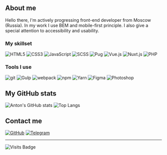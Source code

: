 ## About me

Hello there, I'm actively progressing front-end developer from Moscow (Russia). In my work I use BEM and mobile-first principle. I also give a special attention to accessibility and usability.

### My skillset

![HTML5](https://img.shields.io/badge/-HTML5-e34f26?style=flat&logo=html5&logoColor=fff)
![CSS3](https://img.shields.io/badge/-CSS3-1572b6?style=flat&logo=css3&logoColor=fff)
![JavaScript](https://img.shields.io/badge/-JavaScript-f7df1e?style=flat&logo=javascript&logoColor=fff)
![SCSS](https://img.shields.io/badge/-SCSS-c69?style=flat&logo=sass&logoColor=fff)
![Pug](https://img.shields.io/badge/-Pug-a86454?style=flat&logo=pug&logoColor=fff)
![Vue.js](https://img.shields.io/badge/-Vue.js-4fc08d?style=flat&logo=vue.js&logoColor=fff)
![Nuxt.js](https://img.shields.io/badge/-Nuxt.js-00dc82?style=flat&logo=nuxt.js&logoColor=fff)
![PHP](https://img.shields.io/badge/-PHP-777bb4?style=flat&logo=php&logoColor=fff)

### Tools I use

![git](https://img.shields.io/badge/-git-f05032?style=flat&logo=git&logoColor=fff)
![Gulp](https://img.shields.io/badge/-Gulp-cf4647?style=flat&logo=gulp&logoColor=fff)
![webpack](https://img.shields.io/badge/-Webpack-8dd6f9?style=flat&logo=webpack&logoColor=fff)
![npm](https://img.shields.io/badge/-npm-cb3837?style=flat&logo=npm&logoColor=fff)
![Yarn](https://img.shields.io/badge/-Yarn-2c8ebb?style=flat&logo=yarn&logoColor=fff)
![Figma](https://img.shields.io/badge/-Figma-f24e1e?style=flat&logo=figma&logoColor=fff)
![Photoshop](https://img.shields.io/badge/-Photoshop-31a8ff?style=flat&logo=adobephotoshop&logoColor=fff)

## My GitHub stats

![Anton's GitHub stats](https://github-readme-stats.vercel.app/api?username=koshikishi&show_icons=true&count_private=true&title_color=ff652f&text_color=fff&icon_color=33d997&bg_color=272727&hide_border=true&border_radius=9)
![Top Langs](https://github-readme-stats.vercel.app/api/top-langs/?username=koshikishi&layout=compact&langs_count=6&title_color=ff652f&text_color=fff&bg_color=272727&hide_border=true&border_radius=9)

## Contact me

[![GitHub](https://img.shields.io/badge/-GitHub-181717?style=for-the-badge&logo=github&logoColor=fff)](https://github.com/koshikishi)
[![Telegram](https://img.shields.io/badge/-Telegram-26a5e4?style=for-the-badge&logo=telegram&logoColor=fff)](https://t.me/AntonNorthern)

---

![Visits Badge](https://badges.pufler.dev/visits/koshikishi/koshikishi)

<!--
**koshikishi/koshikishi** is a ✨ _special_ ✨ repository because its `README.md` (this file) appears on your GitHub profile.

![Anton's WakaTime stats](https://github-readme-stats.vercel.app/api/wakatime?username=koshikishi&layout=compact&langs_count=6&title_color=ff652f&text_color=fff&bg_color=272727&hide_border=true&border_radius=9)

Here are some ideas to get you started:

- 🔭 I’m currently working on ...
- 🌱 I’m currently learning ...
- 👯 I’m looking to collaborate on ...
- 🤔 I’m looking for help with ...
- 💬 Ask me about ...
- 📫 How to reach me: ...
- 😄 Pronouns: ...
- ⚡ Fun fact: ...
-->
